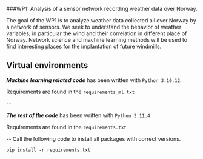 ###WP1: Analysis of a sensor network recording weather data over Norway. 

The goal of the WP1 is to analyze weather data collected all over Norway by a network of sensors. We seek to understand the behavior of weather variables, in particular the wind and their correlation in different place of Norway. Network science and machine learning methods will be used to find interesting places for the implantation of future windmills.



## Virtual environments



***Machine learning related code*** has been written with `Python 3.10.12`.

Requirements are found in the `requirements_ml.txt` 

--

***The rest of the code*** has been written with `Python 3.11.4`

Requirements are found in the `requirements.txt` 

--
Call the following code to install all packages with correct versions.

```pip install -r requirements.txt```